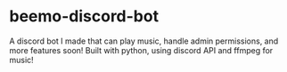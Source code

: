 # beemo-discord-bot
A discord bot I made that can play music, handle admin permissions, and more features soon! Built with python, using discord API and ffmpeg for music!
